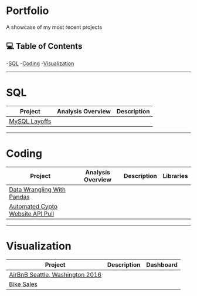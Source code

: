 # Portfolio
A showcase of my most recent projects

## 💻 Table of Contents
-[SQL](#sql)
-[Coding](#coding)
-[Visualization](#visualization)

***

# SQL

| Project | Analysis Overview | Description |
|---|---|---|
|[MySQL Layoffs](https://github.com/CarterR21/Portfolio/tree/main/MySQL%20Layoffs%202022)|

***

# Coding

| Project | Analysis Overview | Description | Libraries |
|---|---|---|---|
|[Data Wrangling With Pandas](https://github.com/CarterR21/Portfolio/tree/main/Pandas%20Data%20Wrangling)|
|[Automated Cypto Website API Pull](https://github.com/CarterR21/Portfolio/tree/main/Automated%20Crypto%20Website%20API%20Pull)|

***

# Visualization

| Project | Description | Dashboard |
|---|---|---|
|[AirBnB Seattle, Washington 2016](https://github.com/CarterR21/Portfolio/tree/main/AirBnB%20Seattle%2C%20Washington%202016)|
|[Bike Sales](https://github.com/CarterR21/Portfolio/tree/main/Bike%20Sales)|
